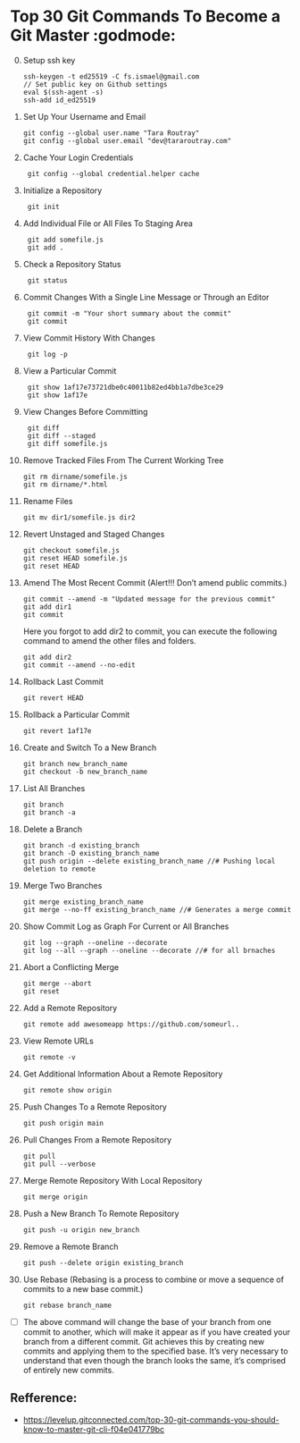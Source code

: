 # Top 30 Git Commands To Become a Git Master :godmode:

0. Setup ssh key

       ssh-keygen -t ed25519 -C fs.ismael@gmail.com
       // Set public key on Github settings
       eval $(ssh-agent -s)
       ssh-add id_ed25519

1. Set Up Your Username and Email
        
       git config --global user.name "Tara Routray"
       git config --global user.email "dev@tararoutray.com"

2. Cache Your Login Credentials
   
        git config --global credential.helper cache

3. Initialize a Repository

        git init

4. Add Individual File or All Files To Staging Area

        git add somefile.js
        git add .

5. Check a Repository Status

        git status

6. Commit Changes With a Single Line Message or Through an Editor

        git commit -m "Your short summary about the commit"
        git commit

7. View Commit History With Changes
 
        git log -p

8. View a Particular Commit
    
        git show 1af17e73721dbe0c40011b82ed4bb1a7dbe3ce29
        git show 1af17e

9. View Changes Before Committing
    
        git diff
        git diff --staged
        git diff somefile.js

10. Remove Tracked Files From The Current Working Tree
        
        git rm dirname/somefile.js
        git rm dirname/*.html

11. Rename Files

        git mv dir1/somefile.js dir2

12. Revert Unstaged and Staged Changes
        
        git checkout somefile.js
        git reset HEAD somefile.js
        git reset HEAD

13. Amend The Most Recent Commit (Alert!!! Don’t amend public commits.)

        git commit --amend -m "Updated message for the previous commit"
        git add dir1  
        git commit 
        
    Here you forgot to add dir2 to commit, you can execute the following command to amend the other files and folders.
    
        git add dir2  
        git commit --amend --no-edit

14. Rollback Last Commit
        
        git revert HEAD

15. Rollback a Particular Commit
        
        git revert 1af17e

16. Create and Switch To a New Branch

        git branch new_branch_name
        git checkout -b new_branch_name

17. List All Branches

        git branch
        git branch -a

18. Delete a Branch

        git branch -d existing_branch
        git branch -D existing_branch_name
        git push origin --delete existing_branch_name //# Pushing local deletion to remote

19. Merge Two Branches

        git merge existing_branch_name
        git merge --no-ff existing_branch_name //# Generates a merge commit

20. Show Commit Log as Graph For Current or All Branches

        git log --graph --oneline --decorate
        git log --all --graph --oneline --decorate //# for all brnaches

21. Abort a Conflicting Merge

        git merge --abort
        git reset

22. Add a Remote Repository

        git remote add awesomeapp https://github.com/someurl..

23. View Remote URLs
        
        git remote -v

24. Get Additional Information About a Remote Repository

        git remote show origin

25. Push Changes To a Remote Repository

        git push origin main

26. Pull Changes From a Remote Repository

        git pull
        git pull --verbose

27. Merge Remote Repository With Local Repository

        git merge origin

28. Push a New Branch To Remote Repository

        git push -u origin new_branch

29. Remove a Remote Branch

        git push --delete origin existing_branch

30. Use Rebase (Rebasing is a process to combine or move a sequence of commits to a new base commit.)
        
        git rebase branch_name
   -[ ] The above command will change the base of your branch from one commit to another, which will make it appear as if you have created your branch from a different commit. Git achieves this by creating new commits and applying them to the specified base. It’s very necessary to understand that even though the branch looks the same, it’s comprised of entirely new commits.

## Refference:
 - <https://levelup.gitconnected.com/top-30-git-commands-you-should-know-to-master-git-cli-f04e041779bc>


